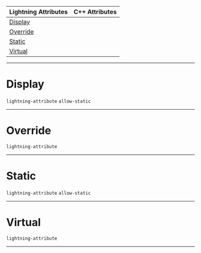 |Lightning Attributes|C++ Attributes|
|---|---|
|[ Display](https://plasmaengine.github.io/PlasmaDocs/Plasma1/C++/code_reference/attribute_reference/function_attribute_reference.md#display)| |
|[ Override](https://plasmaengine.github.io/PlasmaDocs/Plasma1/C++/code_reference/attribute_reference/function_attribute_reference.md#override)| |
|[ Static](https://plasmaengine.github.io/PlasmaDocs/Plasma1/C++/code_reference/attribute_reference/function_attribute_reference.md#static)| |
|[ Virtual](https://plasmaengine.github.io/PlasmaDocs/Plasma1/C++/code_reference/attribute_reference/function_attribute_reference.md#virtual)| |



---  
 #  Display

 `lightning-attribute` `allow-static`


---  
 #  Override

 `lightning-attribute`


---  
 #  Static

 `lightning-attribute` `allow-static`


---  
 #  Virtual

 `lightning-attribute`


---  
 

 